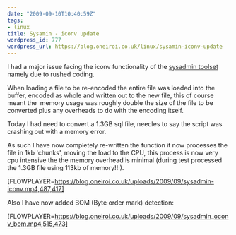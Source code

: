 ```yaml
---
date: "2009-09-10T10:40:59Z"
tags:
- linux
title: Sysamin - iconv update
wordpress_id: 777
wordpress_url: https://blog.oneiroi.co.uk/linux/sysamin-iconv-update
---
```

I had a major issue facing the iconv functionality of the <a href="https://blog.oneiroi.co.uk/sysadmin">sysadmin toolset</a> namely due to rushed coding.

When loading a file to be re-encoded the entire file was loaded into the buffer, encoded as whole and written out to the new file, this of course meant the  memory usage was roughly double the size of the file to be converted plus any overheads to do with the encoding itself.

Today I had need to convert a 1.3GB sql file, needles to say the script was crashing out with a memory error.

As such I have now completely re-written the function it now processes the file in 1kb 'chunks', moving the load to the CPU, this process is now very cpu intensive the the memory overhead is minimal (during test processed the 1.3GB file using 113kb of memory!!!).

[FLOWPLAYER=https://blog.oneiroi.co.uk/uploads/2009/09/sysadmin-iconv.mp4,487,417]

Also I have now added BOM (Byte order mark) detection:

[FLOWPLAYER=https://blog.oneiroi.co.uk/uploads/2009/09/sysadmin_oconv_bom.mp4,515,473]
